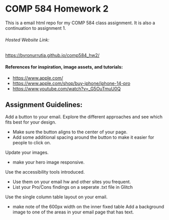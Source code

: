 # COMP 584 Homework 2

This is a email html repo for my COMP 584 class assignment. It is also a continuation to assignment 1.

###### Hosted Website Link:

https://byronurrutia.github.io/comp584_hw2/

#### References for inspiration, image assets, and tutorials:

- https://www.apple.com/
- https://www.apple.com/shop/buy-iphone/iphone-14-pro
- https://www.youtube.com/watch?v=_G5OuTmuU0Q

## Assignment Guidelines:

Add a button to your email. Explore the different approaches and see which fits best for your design.

- Make sure the button aligns to the center of your page.
- Add some additional spacing around the button to make it easier for people to click on.

Update your images.

- make your hero image responsive.

Use the accessibility tools introduced.

- Use them on your email hw and other sites you frequent.
- List your Pro/Cons findings on a seperate .txt file in Glitch

Use the single column table layout on your email.

- make note of the 600px width on the inner fixed table
  Add a background image to one of the areas in your email page that has text.
